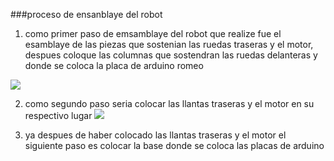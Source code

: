 ###proceso de ensanblaye del robot

1. como primer paso de emsamblaye del robot que realize fue el esamblaye de las piezas que sostenian las ruedas traseras y el motor, despues coloque las columnas que sostendran las ruedas delanteras y donde se coloca la placa de arduino romeo

![](https://github.com/asrc-0105/practicas.1/blob/main/20240305_153904.jpg)

2. como segundo paso seria colocar las llantas traseras y el motor en su respectivo lugar
   ![](https://github.com/asrc-0105/practicas.1/blob/main/20240305_153633.jpg)

3. ya despues de haber colocado las llantas traseras y el motor el siguiente paso es colocar la base donde se coloca las placas de arduino 
